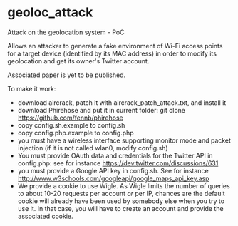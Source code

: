 geoloc_attack
=============

Attack on the geolocation system - PoC

Allows an attacker to generate a fake environment of Wi-Fi access
points for a target device (identified by its MAC address) in order to
modify its geolocation and get its owner's Twitter account.

Associated paper is yet to be published.

To make it work:
- download aircrack, patch it with aircrack_patch_attack.txt, and install it
- download Phirehose and put it in current folder: git clone https://github.com/fennb/phirehose
- copy config.sh.example to config.sh
- copy config.php.example to config.php
- you must have a wireless interface supporting monitor mode and packet
  injection (if it is not called wlan0, modify config.sh)
- You must provide OAuth data and credentials for the Twitter API in
  config.php: see for instance https://dev.twitter.com/discussions/631
- you must provide a Google API key in config.sh. See for instance http://www.w3schools.com/googleapi/google_maps_api_key.asp
- We provide a cookie to use Wigle. As Wigle limits the number of queries to
  about 10-20 requests per account *or* per IP, chances are the default cookie
  will already have been used by somebody else when you try to use it. In that
  case, you will have to create an account and provide the associated cookie.
